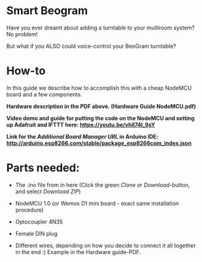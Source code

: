 # Smart Beogram

Have you ever dreamt about adding a turntable to your multiroom system? No problem! 

But what if you ALSO could voice-control your BeoGram turntable?


# How-to
In this guide we describe how to accomplish this with a cheap NodeMCU board and a few components.

**Hardware description in the PDF above. (Hardware Guide NodeMCU.pdf)**

**Video demo and guide for putting the code on the NodeMCU and setting up Adafruit and IFTTT here: https://youtu.be/vhII74I_9sY**

**Link for the _Additional Board Manager URL_ in Arduino IDE: http://arduino.esp8266.com/stable/package_esp8266com_index.json**


# Parts needed:
- The .ino file from in here (Click the green _Clone or Download_-button, and select _Download ZIP_)

- NodeMCU 1.0 (or Wemos D1 mini board - exact same installation procedure)

- Optocoupler 4N35 

- Female DIN plug

- Different wires, depending on how you decide to connect it all together in the end :) Example in the Hardware guide-PDF.

